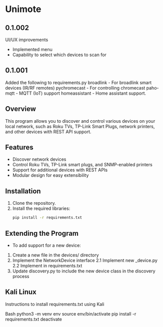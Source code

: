 # Unimote


## 0.1.002

UI/UX improvements
- Implemented menu
- Capability to select which devices to scan for

## 0.1.001

Added the following to requirements.py
broadlink - For broadlink smart devices (IR/RF remotes)
pychromecast - For controlling chromecast
paho-mqtt - MQTT (IoT) support
homeassistant - Home assistant support.

## Overview

This program allows you to discover and control various devices on your local network, such as Roku TVs, TP-Link Smart Plugs, network printers, and other devices with REST API support.

## Features

- Discover network devices
- Control Roku TVs, TP-Link smart plugs, and SNMP-enabled printers
- Support for additional devices with REST APIs
- Modular design for easy extensibility

## Installation

1. Clone the repository.
2. Install the required libraries:
   ```bash
   pip install -r requirements.txt

## Extending the Program

- To add support for a new device:
1. Create a new file in the devices/ directory
2. Implement the NetworkDevice interface
   2.1 Implement new _device.py
   2.2 Implement in requirements.txt
3. Update discovery.py to include the new device class in the discovery process

## Kali Linux

Instructions to install requirements.txt using Kali

Bash
   python3 -m venv env
   source env/bin/activate
   pip install -r requirements.txt
   deactivate